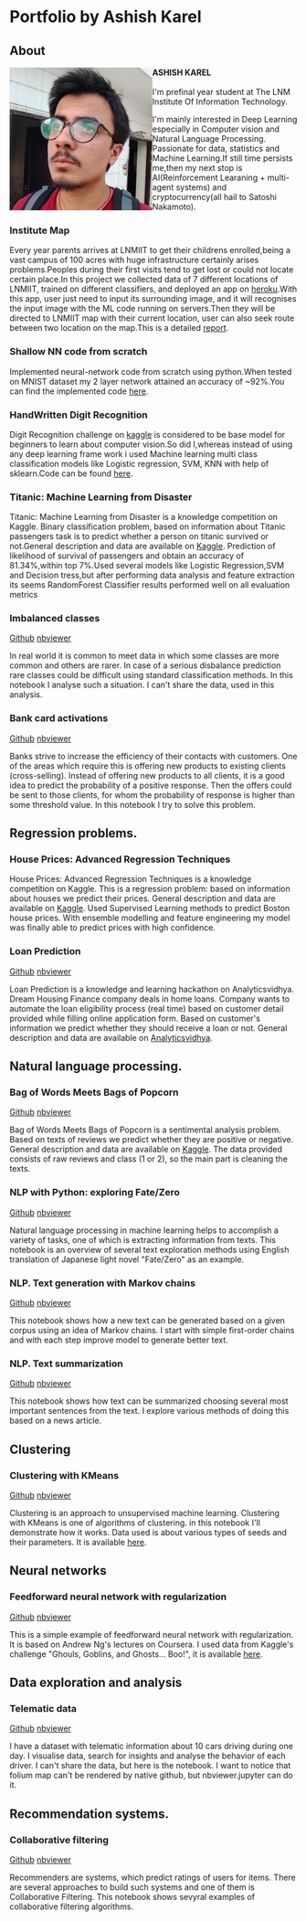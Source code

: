 # Portfolio by Ashish Karel

## About
<img style="float: left;" src="ashish1.jpg">
<b>ASHISH KAREL</b>
<br><br>
I'm prefinal year student at The LNM Institute Of Information Technology.

I'm mainly interested in Deep Learning especially in Computer vision and Natural Language Processing.
Passionate for data, statistics and Machine Learning.If still time persists me,then my next stop is AI(Reinforcement Learaning + multi-agent systems) and cryptocurrency(all hail to Satoshi Nakamoto).

### Institute Map

Every year parents arrives at LNMIIT to get their childrens enrolled,being a vast campus of 100 acres with huge infrastructure certainly arises problems.Peoples during their first visits tend to get lost or could not locate certain place.In this project we collected data of 7 different locations of LNMIIT, trained on different classifiers, and deployed an app on [heroku](https://herokuapp.com).With this app, user just need to input its surrounding image, and it will recognises the input image with the ML code running on servers.Then they will be directed to LNMIIT map with their current location, user can also seek route between two location on the map.This is a detailed [report](https://docs.google.com/document/d/1hKfg-HvGp5Ig-I96A8APbMGFkrJR_WZpYwJ2GV0ABY4/edit?usp=sharing).

### Shallow NN code from scratch
Implemented neural-network code from scratch using python.When tested on MNIST dataset my 2 layer network attained an accuracy of ~92%.You can find the implemented code [here](https://github.com/blitu12345/kaggle/blob/master/MNIST).

### HandWritten Digit Recognition
Digit Recognition challenge on [kaggle](https://www.kaggle.com/c/digit-recognizer) is considered to be base model for beginners to learn about computer vision.So did I,whereas instead of using any deep learning frame work i used Machine learning multi class classification models like Logistic regression, SVM, KNN with help of sklearn.Code can be found [here](https://github.com/blitu12345/kaggle/tree/master/digitRecognition).

### Titanic: Machine Learning from Disaster

Titanic: Machine Learning from Disaster is a knowledge competition on Kaggle.
Binary classification problem, based on information about Titanic passengers task is to predict whether a person on titanic survived or not.General description and data are available on [Kaggle](https://www.kaggle.com/c/titanic).
Prediction of likelihood of survival of passengers and obtain an accuracy of 81.34%,within top 7%.Used several models like Logistic Regression,SVM and Decision tress,but after performing data analysis and feature extraction its seems RandomForest Classifier results performed well on all evaluation metrics


### Imbalanced classes

[Github](https://github.com/Erlemar/Erlemar.github.io/blob/master/Notebooks/Imbalanced.ipynb) [nbviewer](http://nbviewer.jupyter.org/github/Erlemar/Erlemar.github.io/blob/master/Notebooks/Imbalanced.ipynb)

In real world it is common to meet data in which some classes are more common and others are rarer. In case of a serious disbalance prediction rare classes could be difficult using standard classification methods. In this notebook I analyse such a situation. I can't share the data, used in this analysis.

### Bank card activations

[Github](https://github.com/Erlemar/Erlemar.github.io/blob/master/Notebooks/Card_activation.ipynb) [nbviewer](http://nbviewer.jupyter.org/github/Erlemar/Erlemar.github.io/blob/master/Notebooks/Card_activation.ipynb)

Banks strive to increase the efficiency of their contacts with customers. One of the areas which require this is offering new products to existing clients (cross-selling). Instead of offering new products to all clients, it is a good idea to predict the probability of a positive response. Then the offers could be sent to those clients, for whom the probability of response is higher than some threshold value.
In this notebook I try to solve this problem.

## Regression problems.

### House Prices: Advanced Regression Techniques

House Prices: Advanced Regression Techniques is a knowledge competition on Kaggle. This is a regression problem: based on information about houses we predict their prices. General description and data are available on [Kaggle](https://www.kaggle.com/c/house-prices-advanced-regression-techniques).
Used Supervised Learning methods to predict Boston house prices. With ensemble modelling and feature engineering my model was finally able to predict prices with high confidence.

### Loan Prediction

[Github](https://github.com/Erlemar/Erlemar.github.io/blob/master/Notebooks/Loan_Prediction.ipynb) [nbviewer](http://nbviewer.jupyter.org/github/Erlemar/Erlemar.github.io/blob/master/Notebooks/Loan_Prediction.ipynb)

Loan Prediction is a knowledge and learning hackathon on Analyticsvidhya. Dream Housing Finance company deals in home loans. Company wants to automate the loan eligibility process (real time) based on customer detail provided while filling online application form. Based on customer's information we predict whether they should receive a loan or not. General description and data are available on [Analyticsvidhya](https://datahack.analyticsvidhya.com/contest/practice-problem-loan-prediction-iii/).


## Natural language processing.

### Bag of Words Meets Bags of Popcorn

[Github](https://github.com/Erlemar/Erlemar.github.io/blob/master/Notebooks/Bag_of_Words.ipynb) [nbviewer](http://nbviewer.jupyter.org/github/Erlemar/Erlemar.github.io/blob/master/Notebooks/Bag_of_Words.ipynb)

Bag of Words Meets Bags of Popcorn is a sentimental analysis problem. Based on texts of reviews we predict whether they are positive or negative. General description and data are available on [Kaggle](https://www.kaggle.com/c/word2vec-nlp-tutorial).
The data provided consists of raw reviews and class (1 or 2), so the main part is cleaning the texts.

### NLP with Python: exploring Fate/Zero

[Github](https://github.com/Erlemar/Erlemar.github.io/blob/master/Notebooks/Fate_Zero_explore.ipynb) [nbviewer](http://nbviewer.jupyter.org/github/Erlemar/Erlemar.github.io/blob/master/Notebooks/Fate_Zero_explore.ipynb)

Natural language processing in machine learning helps to accomplish a variety of tasks, one of which is extracting information from texts. This notebook is an overview of several text exploration methods using English translation of Japanese light novel "Fate/Zero" as an example.

### NLP. Text generation with Markov chains

[Github](https://github.com/Erlemar/Erlemar.github.io/blob/master/Notebooks/Markov_chain_nlp.ipynb) [nbviewer](http://nbviewer.jupyter.org/github/Erlemar/Erlemar.github.io/blob/master/Notebooks/Markov_chain_nlp.ipynb)

This notebook shows how a new text can be generated based on a given corpus using an idea of Markov chains. I start with simple first-order chains and with each step improve model to generate better text.

### NLP. Text summarization

[Github](https://github.com/Erlemar/Erlemar.github.io/blob/master/Notebooks/Summarize.ipynb) [nbviewer](http://nbviewer.jupyter.org/github/Erlemar/Erlemar.github.io/blob/master/Notebooks/Summarize.ipynb)

This notebook shows how text can be summarized choosing several most important sentences from the text. I explore various methods of doing this based on a news article.

## Clustering

### Clustering with KMeans

[Github](https://github.com/Erlemar/Erlemar.github.io/blob/master/Notebooks/Clustering_with_K-Means.ipynb) [nbviewer](http://nbviewer.jupyter.org/github/Erlemar/Erlemar.github.io/blob/master/Notebooks/Clustering_with_K-Means.ipynb)

Clustering is an approach to unsupervised machine learning. Clustering with KMeans is one of algorithms of clustering. in this notebook I'll demonstrate how it works. Data used is about various types of seeds and their parameters. It is available [here](https://archive.ics.uci.edu/ml/datasets/seeds).

## Neural networks

### Feedforward neural network with regularization

[Github](https://github.com/Erlemar/Erlemar.github.io/blob/master/Notebooks/NN_GGG.ipynb) [nbviewer](http://nbviewer.jupyter.org/github/Erlemar/Erlemar.github.io/blob/master/Notebooks/NN_GGG.ipynb)

This is a simple example of feedforward neural network with regularization. It is based on Andrew Ng's lectures on Coursera. I used data from Kaggle's challenge "Ghouls, Goblins, and Ghosts... Boo!", it is available [here](https://www.kaggle.com/c/ghouls-goblins-and-ghosts-boo).

## Data exploration and analysis

### Telematic data

[Github](https://github.com/Erlemar/Erlemar.github.io/blob/master/Notebooks/Devices_analysis.ipynb) [nbviewer](http://nbviewer.jupyter.org/github/Erlemar/Erlemar.github.io/blob/master/Notebooks/Devices_analysis.ipynb)

I have a dataset with telematic information about 10 cars driving during one day. I visualise data, search for insights and analyse the behavior of each driver. I can't share the data, but here is the notebook. I want to notice that folium map can't be rendered by native github, but nbviewer.jupyter can do it.

## Recommendation systems.

### Collaborative filtering

[Github](https://github.com/Erlemar/Erlemar.github.io/blob/master/Notebooks/Collaborative_filtering.ipynb) [nbviewer](http://nbviewer.jupyter.org/github/Erlemar/Erlemar.github.io/blob/master/Notebooks/Collaborative_filtering.ipynb)

Recommenders are systems, which predict ratings of users for items. There are several approaches to build such systems and one of them is Collaborative Filtering. 
This notebook shows sevуral examples of collaborative filtering algorithms.
